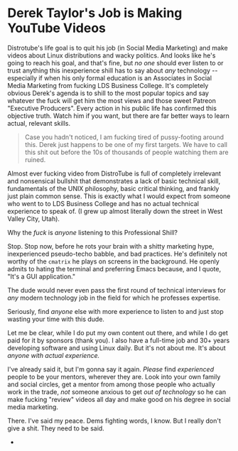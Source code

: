 # Derek Taylor's Job is Making YouTube Videos

Distrotube's life goal is to quit his job (in Social Media Marketing)
and make videos about Linux distributions and wacky politics.  And looks
like he's going to reach his goal, and that's fine, but *no one* should ever
listen to or trust anything this inexperience shill has to say about
*any* technology -- especially if when his only formal education is an
Associates in Social Media Marketing from fucking LDS Business College.
It's completely obvious Derek's agenda is to shill to the most popular
topics and say whatever the fuck will get him the most views and those
sweet Patreon "Executive Producers". Every action in his public life has
confirmed this objective truth. Watch him if you want, but there are far
better ways to learn actual, relevant skills.

> Case you hadn't noticed, I am fucking tired of pussy-footing around
this. Derek just happens to be one of my first targets. We have to call
this shit out before the 10s of thousands of people watching them are
ruined.

Almost ever fucking video from DistroTube is full of completely
irrelevant and nonsensical bullshit that demonstrates a lack of basic
technical skill, fundamentals of the UNIX philosophy, basic critical
thinking, and frankly just plain common sense. This is exactly what I
would expect from someone who went to to LDS Business College and has no
actual technical experience to speak of. (I grew up almost literally
down the street in West Valley City, Utah).

Why the *fuck* is *anyone* listening to this Professional Shill?

Stop. Stop now, before he rots your brain with a shitty marketing hype,
inexperienced pseudo-techo babble, and bad practices. He's definitely
not worthy of the `cmatrix` he plays on screens in the background. He
openly admits to hating the terminal and preferring Emacs because, and I
quote, "It's a GUI application."

The dude would never even pass the first round of technical interviews
for *any* modern technology job in the field for which he professes
expertise.

Seriously, find *anyone* else with more experience to listen to and just
stop wasting your time with this dude.

Let me be clear, while I do put my own content out there, and while I do
get paid for it by sponsors (thank you). I also have a full-time job and
30+ years developing software and using Linux daily. But it's not about
me. It's about *anyone with actual experience.* 

I've already said it, but I'm gonna say it again. *Please* find
*experienced* people to be your mentors, wherever they are. Look into
your own family and social circles, get a mentor from among those people
who actually work in the trade, *not* someone anxious to get *out of
technology* so he can make fucking "review" videos all day and make good
on his degree in social media marketing.

There. I've said my peace. Dems fighting words, I know. But I really
don't give a shit. They need to be said.

* [Linked in for Derek Taylor]: <https://www.linkedin.com/in/derek-taylor-6a725b195/>

